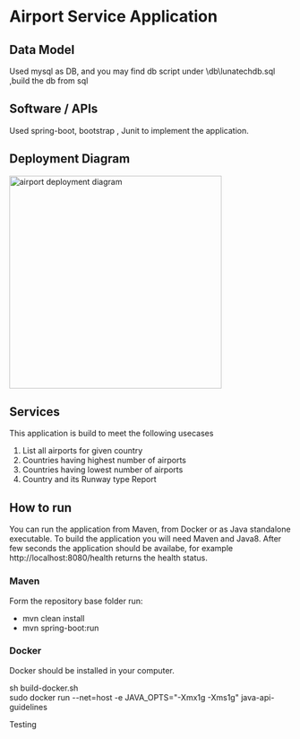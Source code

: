 # Airport Service Application

## Data Model
Used mysql as DB, and you may find db script under \db\lunatechdb.sql  ,build the db from sql

## Software / APIs
Used spring-boot, bootstrap , Junit to implement the application.

## Deployment Diagram

<img width="379" alt="airport deployment diagram" src="https://user-images.githubusercontent.com/1983768/41763495-b0ce71c4-75fe-11e8-9ade-6c257e403470.PNG">

## Services
This application is build to meet the following usecases </br>
1) List all airports for given country </br>
2) Countries having highest number of airports </br>
3) Countries having lowest number of airports </br>
4) Country and its Runway type Report </br>

## How to run
You can run the application from Maven, from Docker or as Java standalone executable. To build the application you will need Maven and Java8. After few seconds the application should be availabe, for example http://localhost:8080/health returns the health status.</br>

### Maven
Form the repository base folder run: </br>
* mvn clean install </br>
* mvn spring-boot:run </br>

### Docker
Docker should be installed in your computer.</br>

sh build-docker.sh</br>
sudo docker run --net=host -e JAVA_OPTS="-Xmx1g -Xms1g" java-api-guidelines</br>

Testing
